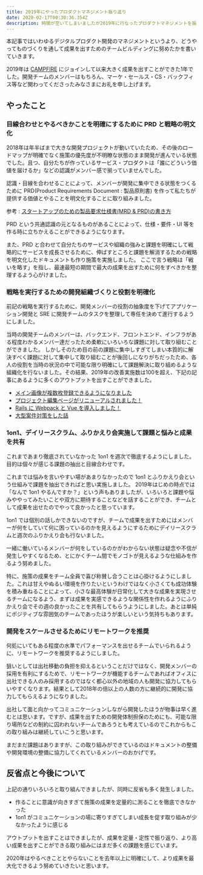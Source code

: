 ```yaml
---
title: 2019年にやったプロダクトマネジメント振り返り
date: 2020-02-17T00:30:36.354Z
description: 時間が空いてしまいましたが2019年に行なったプロダクトマネジメントを振り返ります。
---
```

本記事ではいわゆるデジタルプロダクト開発のマネジメントというより、どうやってものづくりを通して成果を出すためのチームビルディングに努めたかを書いていきます。

2019年は [CAMPFIRE](https://campfire.co.jp/) にジョインして以来大きく成果を出すことができた1年でした。開発チームのメンバーはもちろん、マーケ・セールス・CS・バックフィス等など関わってくださったみなさまにお礼を申し上げます。

## やったこと

### 目線合わせとやるべきかことを明確にするために PRD と戦略の明文化

2018年は年半ばまで大きな開発プロジェクトが動いていたため、その後のロードマップが明確でなく施策の優先度が不明瞭な状態のまま開発が進んでいる状態でした。且つ、自分たちが作っているサービス・プロダクトは「誰にどういう価値を届けるか」などの認識がメンバー感で揃っていませんでした。

認識・目線を合わせることによって、メンバーが開発に集中できる状態をつくるために PRD(Product Requirements Document : 製品原則書) を作って私たちが提供する価値とやることを明文化することに取り組みました。

参考 : 
[スタートアップのための製品要求仕様書(MRD & PRD)の書き方](https://medium.com/@hirokishimada_80077/%E3%82%B9%E3%82%BF%E3%83%BC%E3%83%88%E3%82%A2%E3%83%83%E3%83%97%E3%81%AE%E3%81%9F%E3%82%81%E3%81%AE%E8%A3%BD%E5%93%81%E8%A6%81%E6%B1%82%E4%BB%95%E6%A7%98%E6%9B%B8-mrd-prd-%E3%81%AE%E6%9B%B8%E3%81%8D%E6%96%B9-d5088d795ba5)

PRD という共通認識の元となるものがあることによって、仕様・要件・UI 等を作る時に立ちかえることができるようになります。

また、PRD と合わせて自分たちのサービスや組織の強みと課題を明確にして戦略的にサービスを成長させるために、伸ばすところと課題を解消するための戦略を明文化したドキュメントも作り施策を実施しました。
ここで言う戦略は「戦いを略す」を指し、最速最短の期間で最大の成果を出すために何をすべきかを整理するよう心がけました。

### 戦略を実行するための開発組織づくりと役割を明確化

前記の戦略を実行するために、開発メンバーの役割の抽象度を下げてアプリケーション開発と SRE に開発チームのタスクを整理して専任を決めて進行するようにしました。 

当時の開発チームのメンバーは、バックエンド、フロントエンド、インフラがある程度わかるメンバー達だったため柔軟にいろいろな課題に対して取り組むことができました。 しかしそのため目の前の課題に集中しすぎてしまい本質的に解決すべく課題に対して集中して取り組むことが後回しになりがちだったため、各人の役割を当時の状況の中で可能な限り明確にして課題解決に取り組めるような組織化を行ないました。その結果、2019年の改善実施数は100を超え、下記の記事にあるように多くのアウトプットを出すことができました。

* [メイン画像が複数枚登録できるようになりました](https://note.com/campfire_dev/n/nb3a7b32a2759)
* [プロジェクト編集ページがリニューアルされました！](https://note.com/campfire_dev/n/n0093398aaa90)
* [Rails に Webpack と Vue を導入しました！](https://note.com/campfire_dev/n/n1686059962b5)
* [大型案件対策をした話](https://note.com/campfire_dev/n/nf284e58d7fc7)

### 1on1、デイリースクラム、ふりかえり会実施して課題と悩みと成果を共有

これまであまり徹底されていなかった 1on1 を週次で徹底するようにしました。\
目的は個々が感じる課題の抽出と目線合わせです。

これまでは悩みを言いやすい場があまりなかったので 1on1 とふりかえり会という仕組みで課題を抽出できればと思い実施しました。 2019年はじめの時点では「なんで 1on1 やるんですか？」という声もありましたが、いろいろと課題や悩みややってみたいことや双方に期待することなどを話することができ、チームとして成果を出せたのでやって良かったと思っています。

1on1 では個別の話しかできないのですが、チームで成果を出すためにはメンバーが何をしていて何に困っているのかを見えるようにするためにデイリースクラムと週次のふりかえり会も行ないました。

一緒に働いているメンバーが何をしているのかがわからない状態は疑念や不信が発生しやすくなるため、とにかくチーム間でモノゴトが見えるような仕組みを作るよう努めました。

特に、施策の成果をチーム全員で喜び称賛し合うことは心掛けるようにしました。これは甘えやぬるい環境を作りたいというわけではなく小さくても成功体験を積み重ねることによって、小さな最高体験が日常化して大きな成果を実現させるチームになるよう、まずは成果を実感できるような関係性を作れるようにふりかえり会でその週の良かったことを共有してもらうようにしました。あとは単純にポジティブな雰囲気のチームであったほうが楽しいという気持ちもあります。

### 開発をスケールさせるためにリモートワークを推奨

何処にいてもある程度の水準でパフォーマンスを出せるチームでいられるように、リモートワークを推奨するようにしました。

狙いとしては出社移動の負担を抑えるということだけではなく、開発メンバーの採用を有利にするためで、リモートワークが機能するチームであればオフィスに出社できる人のみ採用するのではなく都心以外の地域の人も開発に協力してもらいやすくなります。結果として2018年の倍以上の人数の方に継続的に開発に協力してもらえるようになりました。

出社して面と向かってコミュニケーションしながら開発したほうが物事は早く進むとは思います。ですが、成果を出すための開発体制担保のためにも、可能な限り場所などの制約に囚われないチームであろうとも考えているのでこれからもこの取り組みは継続していこうと思います。

まだまだ課題はありますが、この取り組みができているのはドキュメントの整備や開発環境の整備に協力してくれているメンバーのおかげです。

## 反省点と今後について

上記の通りいろいろと取り組んできましたが、同時に反省も多く発生しました。

* 作ることに意識が向きすぎて施策の成果を定量的に測ることを徹底できなかった
* 1on1 がコミュニケーションの場に寄りすぎてしまい成長を促す取り組みが少なかったように感じる
 
アウトプットを出すことはできましたが、成果を定量・定性で振り返り、より高い成果を出すことができる取り組みにはまだ多くの課題を感じています。

2020年はやるべきこととやらないことを去年以上に明確にして、より成果を最大化できるよう努めていきたいと思います。
